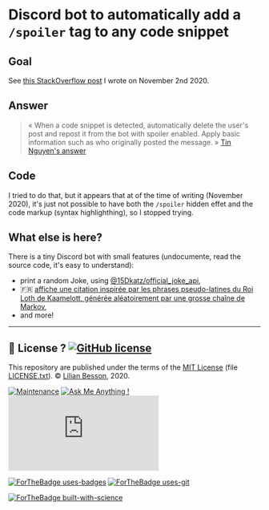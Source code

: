 # Discord bot to automatically add a `/spoiler` tag to any code snippet

## Goal
See [this StackOverflow post](https://stackoverflow.com/questions/64645674/how-to-automatically-mark-as-spoiler-a-snippet-of-code-in-discord?noredirect=1#comment114303076_64645674) I wrote on November 2nd 2020.

## Answer
> « When a code snippet is detected, automatically delete the user's post and repost it from the bot with spoiler enabled. Apply basic information such as who originally posted the message. » [Tin Nguyen's answer](https://stackoverflow.com/questions/64645674/how-to-automatically-mark-as-spoiler-a-snippet-of-code-in-discord?noredirect=1#comment114303076_64645674)

## Code
I tried to do that, but it appears that at of the time of writing (November 2020), it's just not possible to have both the `/spoiler` hidden effet and the code markup (syntax highlighthing), so I stopped trying.

## What else is here?
There is a tiny Discord bot with small features (undocumente, read the source code, it's easy to understand):
- print a random Joke, using [@15Dkatz/official_joke_api](https://github.com/15Dkatz/official_joke_api),
- :fr: [affiche une citation inspirée par les phrases pseudo-latines du Roi Loth de Kaamelott, générée aléatoirement par une grosse chaîne de Markov](https://nbviewer.jupyter.org/github/Naereen/notebooks/blob/master/Generer_des_fausses_citations_latines_du_Roi_Loth.ipynb),
- and more!

---

## :scroll: License ? [![GitHub license](https://img.shields.io/github/license/Naereen/Discord-bot-to-add-spoiler-to-any-code-snippet.svg)](https://github.com/Naereen/Discord-bot-to-add-spoiler-to-any-code-snippet/blob/master/LICENSE)
This repository are published under the terms of the [MIT License](https://lbesson.mit-license.org/) (file [LICENSE.txt](LICENSE.txt)).
© [Lilian Besson](https://GitHub.com/Naereen), 2020.

[![Maintenance](https://img.shields.io/badge/Maintained%3F-yes-green.svg)](https://GitHub.com/Naereen/Discord-bot-to-add-spoiler-to-any-code-snippet/graphs/commit-activity)
[![Ask Me Anything !](https://img.shields.io/badge/Ask%20me-anything-1abc9c.svg)](https://GitHub.com/Naereen/ama)
[![Analytics](https://ga-beacon.appspot.com/UA-38514290-17/github.com/Naereen/Discord-bot-to-add-spoiler-to-any-code-snippet/README.md?pixel)](https://GitHub.com/Naereen/Discord-bot-to-add-spoiler-to-any-code-snippet/)

[![ForTheBadge uses-badges](http://ForTheBadge.com/images/badges/uses-badges.svg)](http://ForTheBadge.com)
[![ForTheBadge uses-git](http://ForTheBadge.com/images/badges/uses-git.svg)](https://GitHub.com/)

[![ForTheBadge built-with-science](http://ForTheBadge.com/images/badges/built-with-science.svg)](https://GitHub.com/Naereen/)
